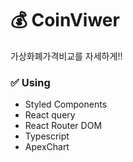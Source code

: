 # 💰 CoinViwer

가상화폐가격비교를 자세하게!!

### ✅ Using
- Styled Components
- React query
- React Router DOM
- Typescript
- ApexChart
